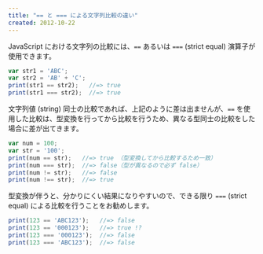 ```yaml
---
title: "== と === による文字列比較の違い"
created: 2012-10-22
---
```


JavaScript における文字列の比較には、`==` あるいは `===` (strict equal) 演算子が使用できます。

```javascript
var str1 = 'ABC';
var str2 = 'AB' + 'C';
print(str1 == str2);   //=> true
print(str1 === str2);  //=> true
```

文字列値 (string) 同士の比較であれば、上記のように差は出ませんが、`==` を使用した比較は、型変換を行ってから比較を行うため、異なる型同士の比較をした場合に差が出てきます。

```javascript
var num = 100;
var str = '100';
print(num == str);   //=> true （型変換してから比較するため一致）
print(num === str);  //=> false（型が異なるので必ず false）
print(num != str);   //=> false
print(num !== str);  //=> true
```

型変換が伴うと、分かりにくい結果になりやすいので、できる限り `===` (strict equal) による比較を行うことをお勧めします。

```javascript
print(123 == 'ABC123');   //=> false
print(123 == '000123');   //=> true !?
print(123 === '000123');  //=> false
print(123 === 'ABC123');  //=> false
```

